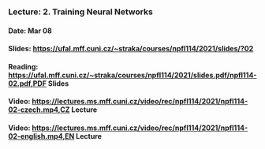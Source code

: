 ### Lecture: 2. Training Neural Networks
#### Date: Mar 08
#### Slides: https://ufal.mff.cuni.cz/~straka/courses/npfl114/2021/slides/?02
#### Reading: https://ufal.mff.cuni.cz/~straka/courses/npfl114/2021/slides.pdf/npfl114-02.pdf,PDF Slides
#### Video: https://lectures.ms.mff.cuni.cz/video/rec/npfl114/2021/npfl114-02-czech.mp4,CZ Lecture
#### Video: https://lectures.ms.mff.cuni.cz/video/rec/npfl114/2021/npfl114-02-english.mp4,EN Lecture
